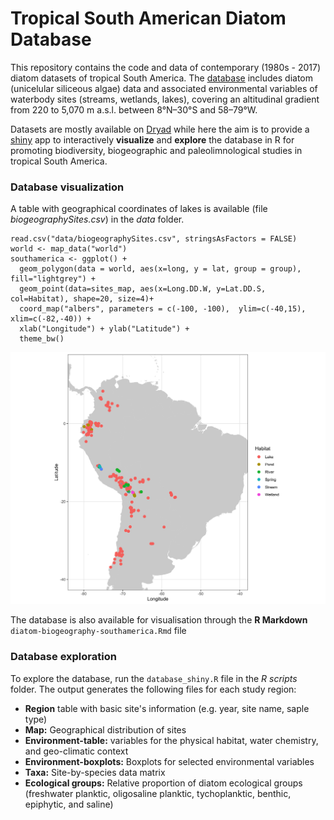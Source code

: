 # Tropical South American Diatom Database

<!-- README.md is generated from README.Rmd. Please edit that file -->

This repository contains the code and data of contemporary (1980s - 2017) diatom datasets of tropical South America.
The [database](http://www.xavierbenito.com/bgsa/bgsa.html) includes diatom (unicelular siliceous algae) data and associated environmental variables of waterbody sites (streams, wetlands, lakes), covering an altitudinal gradient from 220 to 5,070 m a.s.l. between 8°N–30°S and 58–79°W.

Datasets are mostly available on [Dryad](https://datadryad.org/resource/doi:10.5061/dryad.ck7pt) while here the aim is to provide a [shiny](http://shiny.rstudio.com) app to interactively **visualize** and **explore** the database in R for promoting biodiversity, biogeographic and paleolimnological studies in tropical South America.

### Database visualization
A table with geographical coordinates of lakes is available (file <i>biogeographySites.csv</i>) in the <i>data</i> folder. 

<pre><code>read.csv("data/biogeographySites.csv", stringsAsFactors = FALSE) 
world <- map_data("world")
southamerica <- ggplot() +
  geom_polygon(data = world, aes(x=long, y = lat, group = group), fill="lightgrey") +
  geom_point(data=sites_map, aes(x=Long.DD.W, y=Lat.DD.S, col=Habitat), shape=20, size=4)+
  coord_map("albers", parameters = c(-100, -100),  ylim=c(-40,15), xlim=c(-82,-40)) +
  xlab("Longitude") + ylab("Latitude") +
  theme_bw()</pre></code>
<img src="plots/sites.png" width=600></img>

The database is also available for visualisation through the **R Markdown**  `diatom-biogeography-southamerica.Rmd` file

### Database exploration
To explore the database, run the `database_shiny.R` file in the <i>R scripts</i> folder. The output generates the following files for each study region:

<ul>
<li><b>Region</b> table with basic site's information (e.g. year, site name, saple type)</li>
<li><b>Map:</b> Geographical distribution of sites</li>
<li><b>Environment-table:</b> variables for the physical habitat, water chemistry, and geo-climatic context</li>
<li><b>Environment-boxplots:</b> Boxplots for selected environmental variables</li>
<li><b>Taxa:</b> Site-by-species data matrix</li>
<li><b>Ecological groups:</b> Relative proportion of diatom ecological groups (freshwater planktic, oligosaline planktic, tychoplanktic, benthic, epiphytic, and saline)</li>



</ul>

